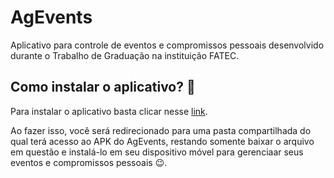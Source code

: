 # AgEvents

Aplicativo para controle de eventos e compromissos pessoais desenvolvido durante o Trabalho de Graduação na instituição FATEC.

## Como instalar o aplicativo? :iphone:

Para instalar o aplicativo basta clicar nesse [link](https://drive.google.com/drive/folders/1IBf9fOcAE6cu8o39IHK4Wo20oJcSxyhe?usp=sharing).

Ao fazer isso, você será redirecionado para uma pasta compartilhada do qual terá acesso ao APK do AgEvents, restando somente baixar o arquivo em questão e instalá-lo em seu dispositivo móvel para gerenciaar seus eventos e compromissos pessoais :wink:.

